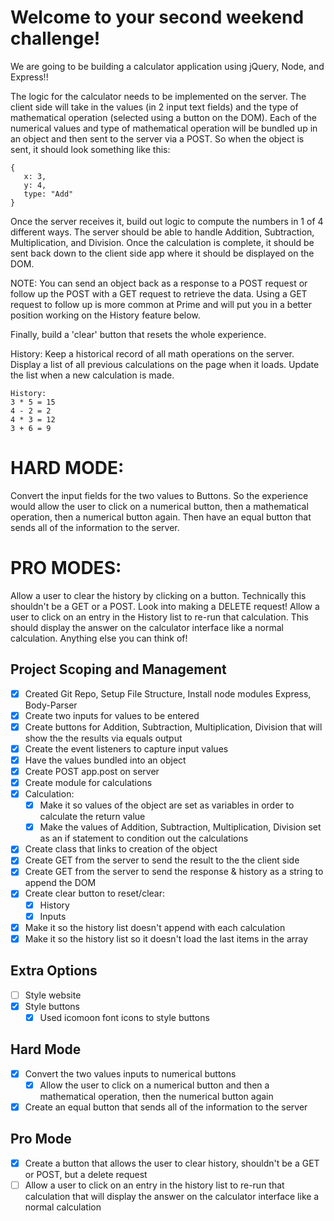 # Welcome to your second weekend challenge!
We are going to be building a calculator application using jQuery, Node, and Express!!

The logic for the calculator needs to be implemented on the server. The client side will take in the values (in 2 input text fields) and the type of mathematical operation (selected using a button on the DOM). Each of the numerical values and type of mathematical operation will be bundled up in an object and then sent to the server via a POST. So when the object is sent, it should look something like this:

```
{
   x: 3,
   y: 4,
   type: "Add"
}
```

Once the server receives it, build out logic to compute the numbers in 1 of 4 different ways. The server should be able to handle Addition, Subtraction, Multiplication, and Division. Once the calculation is complete, it should be sent back down to the client side app where it should be displayed on the DOM.

NOTE: You can send an object back as a response to a POST request or follow up the POST with a GET request to retrieve the data. Using a GET request to follow up is more common at Prime and will put you in a better position working on the History feature below.

Finally, build a 'clear' button that resets the whole experience.

History:
Keep a historical record of all math operations on the server. Display a list of all previous calculations on the page when it loads. Update the list when a new calculation is made.

```
History:
3 * 5 = 15
4 - 2 = 2
4 * 3 = 12
3 + 6 = 9
```

# HARD MODE:
Convert the input fields for the two values to Buttons. So the experience would allow the user to click on a numerical button, then a mathematical operation, then a numerical button again. Then have an equal button that sends all of the information to the server.

# PRO MODES:
Allow a user to clear the history by clicking on a button. Technically this shouldn't be a GET or a POST. Look into making a DELETE request!
Allow a user to click on an entry in the History list to re-run that calculation. This should display the answer on the calculator interface like a normal calculation.
Anything else you can think of!

## Project Scoping and Management
- [x] Created Git Repo, Setup File Structure, Install node modules Express, Body-Parser
- [x] Create two inputs for values to be entered
- [x] Create buttons for Addition, Subtraction, Multiplication, Division that will show the the results via equals output
- [x] Create the event listeners to capture input values
- [x] Have the values bundled into an object
- [x] Create POST app.post on server
- [x] Create module for calculations
- [x] Calculation:
    - [x] Make it so values of the object are set as variables in order to calculate the return value
    - [x] Make the values of Addition, Subtraction, Multiplication, Division set as an if statement to condition out the calculations
- [x] Create class that links to creation of the object
- [x] Create GET from the server to send the result to the the client side
- [x] Create GET from the server to send the response & history as a string to append the DOM
- [x] Create clear button to reset/clear:
    - [x] History
    - [x] Inputs
- [x] Make it so the history list doesn't append with each calculation
- [x] Make it so the history list so it doesn't load the last items in the array

## Extra Options
- [ ] Style website
- [x] Style buttons
    - [x] Used icomoon font icons to style buttons

## Hard Mode
- [x] Convert the two values inputs to numerical buttons
    - [x] Allow the user to click on a numerical button and then a mathematical operation, then the numerical button again
- [x] Create an equal button that sends all of the information to the server

## Pro Mode
- [x] Create a button that allows the user to clear history, shouldn't be a GET or POST, but a delete request
- [ ] Allow a user to click on an entry in the history list to re-run that calculation that will display the answer on the calculator interface like a normal calculation